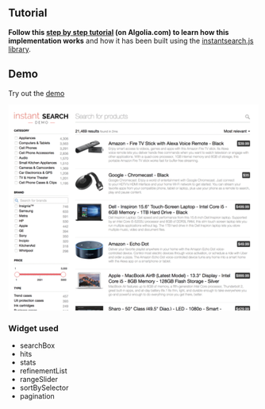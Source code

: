 ## Tutorial
**Follow this [step by step tutorial](https://www.algolia.com/doc/guides/search/instant-search/instantsearchjs) (on Algolia.com) to learn how this implementation works** and how it has been built using the [instantsearch.js library](https://community.algolia.com/instantsearch.js/).

## Demo
Try out the [demo](http://demos.algolia.com/instant-search-demo/simplified/)

![Instant search](instant-search-simplified.gif)

### Widget used

* searchBox
* hits
* stats
* refinementList
* rangeSlider
* sortBySelector
* pagination

